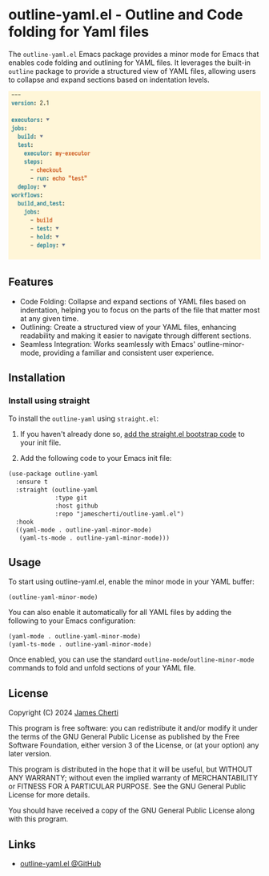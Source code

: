 # outline-yaml.el - Outline and Code folding for Yaml files

The `outline-yaml.el` Emacs package provides a minor mode for Emacs that enables code folding and outlining for YAML files. It leverages the built-in `outline` package to provide a structured view of YAML files, allowing users to collapse and expand sections based on indentation levels.

![](https://raw.githubusercontent.com/jamescherti/outline-yaml.el/main/.screenshot.png)

## Features

- Code Folding: Collapse and expand sections of YAML files based on indentation, helping you to focus on the parts of the file that matter most at any given time.
- Outlining: Create a structured view of your YAML files, enhancing readability and making it easier to navigate through different sections.
- Seamless Integration: Works seamlessly with Emacs' outline-minor-mode, providing a familiar and consistent user experience.

## Installation

### Install using straight

To install the `outline-yaml` using `straight.el`:

1. If you haven't already done so, [add the straight.el bootstrap code](https://github.com/radian-software/straight.el?tab=readme-ov-file#getting-started) to your init file.

2. Add the following code to your Emacs init file:
```
(use-package outline-yaml
  :ensure t
  :straight (outline-yaml
             :type git
             :host github
             :repo "jamescherti/outline-yaml.el")
  :hook
  ((yaml-mode . outline-yaml-minor-mode)
   (yaml-ts-mode . outline-yaml-minor-mode)))
```

## Usage

To start using outline-yaml.el, enable the minor mode in your YAML buffer:

```
(outline-yaml-minor-mode)
```

You can also enable it automatically for all YAML files by adding the following to your Emacs configuration:

```
(yaml-mode . outline-yaml-minor-mode)
(yaml-ts-mode . outline-yaml-minor-mode)
```

Once enabled, you can use the standard `outline-mode`/`outline-minor-mode` commands to fold and unfold sections of your YAML file.

## License

Copyright (C) 2024 [James Cherti](https://www.jamescherti.com)

This program is free software: you can redistribute it and/or modify it under the terms of the GNU General Public License as published by the Free Software Foundation, either version 3 of the License, or (at your option) any later version.

This program is distributed in the hope that it will be useful, but WITHOUT ANY WARRANTY; without even the implied warranty of MERCHANTABILITY or FITNESS FOR A PARTICULAR PURPOSE. See the GNU General Public License for more details.

You should have received a copy of the GNU General Public License along with this program.

## Links

- [outline-yaml.el @GitHub](https://github.com/jamescherti/outline-yaml.el)
